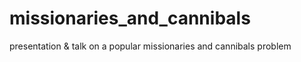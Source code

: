 # missionaries_and_cannibals
presentation &amp; talk on a popular missionaries and cannibals problem
